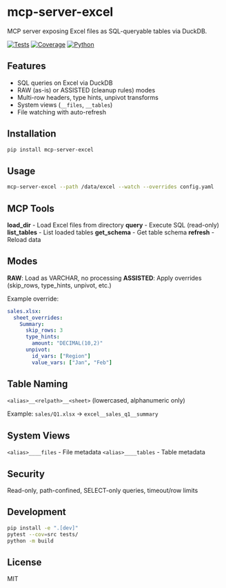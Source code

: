 # mcp-server-excel

MCP server exposing Excel files as SQL-queryable tables via DuckDB.

[![Tests](https://img.shields.io/badge/tests-44%2F44%20passing-brightgreen)]()
[![Coverage](https://img.shields.io/badge/coverage-77%25-yellowgreen)]()
[![Python](https://img.shields.io/badge/python-3.11%2B-blue)]()

## Features

- SQL queries on Excel via DuckDB
- RAW (as-is) or ASSISTED (cleanup rules) modes
- Multi-row headers, type hints, unpivot transforms
- System views (`__files`, `__tables`)
- File watching with auto-refresh

## Installation

```bash
pip install mcp-server-excel
```

## Usage

```bash
mcp-server-excel --path /data/excel --watch --overrides config.yaml
```

## MCP Tools

**load_dir** - Load Excel files from directory
**query** - Execute SQL (read-only)
**list_tables** - List loaded tables
**get_schema** - Get table schema
**refresh** - Reload data

## Modes

**RAW**: Load as VARCHAR, no processing
**ASSISTED**: Apply overrides (skip_rows, type_hints, unpivot, etc.)

Example override:
```yaml
sales.xlsx:
  sheet_overrides:
    Summary:
      skip_rows: 3
      type_hints:
        amount: "DECIMAL(10,2)"
      unpivot:
        id_vars: ["Region"]
        value_vars: ["Jan", "Feb"]
```

## Table Naming

`<alias>__<relpath>__<sheet>` (lowercased, alphanumeric only)

Example: `sales/Q1.xlsx` → `excel__sales_q1__summary`

## System Views

`<alias>____files` - File metadata
`<alias>____tables` - Table metadata

## Security

Read-only, path-confined, SELECT-only queries, timeout/row limits

## Development

```bash
pip install -e ".[dev]"
pytest --cov=src tests/
python -m build
```

## License

MIT
